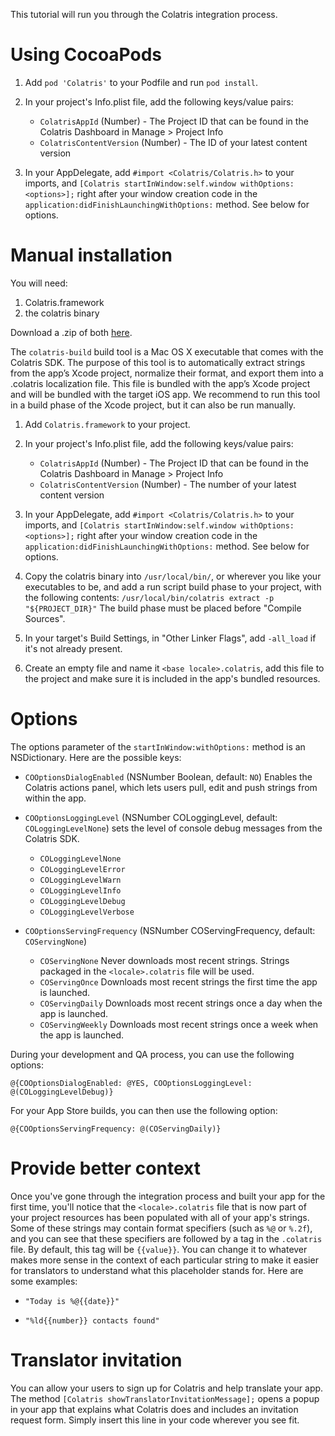 This tutorial will run you through the Colatris integration process.

# Using CocoaPods

1. Add `pod 'Colatris'` to your Podfile and run `pod install`.

2. In your project's Info.plist file, add the following keys/value pairs: 

	- `ColatrisAppId` (Number) - The Project ID that can be found in the Colatris Dashboard in Manage > Project Info
 	- `ColatrisContentVersion` (Number) - The ID of your latest content version

3. In your AppDelegate, add `#import <Colatris/Colatris.h>` to your imports, and `[Colatris startInWindow:self.window withOptions:<options>];` right after your window creation code in the `application:didFinishLaunchingWithOptions:` method. See below for options.


# Manual installation

You will need:

1. Colatris.framework
2. the colatris binary


Download a .zip of both [here](https://github.com/colatris/colatris-ios-sdk/archive/master.zip).


The `colatris-build` build tool is a Mac OS X executable that comes with the Colatris SDK. The purpose of this tool is to automatically extract strings from the app’s Xcode project, normalize their format, and export them into a .colatris localization file. This file is bundled with the app’s Xcode project and will be bundled with the target iOS app. We recommend to run this tool in a build phase of the Xcode project, but it can also be run manually.


1. Add `Colatris.framework` to your project.


2. In your project's Info.plist file, add the following keys/value pairs: 

	- `ColatrisAppId` (Number) - The Project ID that can be found in the Colatris Dashboard in Manage > Project Info
 	- `ColatrisContentVersion` (Number) - The number of your latest content version

3. In your AppDelegate, add `#import <Colatris/Colatris.h>` to your imports, and `[Colatris startInWindow:self.window withOptions:<options>];` right after your window creation code in the `application:didFinishLaunchingWithOptions:` method. See below for options.
	
	
4. Copy the colatris binary into `/usr/local/bin/`, or wherever you like your executables to be, and add a run script build phase to your project, with the following contents:
`/usr/local/bin/colatris extract -p "${PROJECT_DIR}"`
The build phase must be placed before "Compile Sources".


5. In your target's Build Settings, in "Other Linker Flags", add `-all_load` if it's not already present.


6. Create an empty file and name it `<base locale>.colatris`, add this file to the project and make sure it is included in the app's bundled resources.

# Options

The options parameter of the `startInWindow:withOptions:` method is an NSDictionary. Here are the possible keys:

* `COOptionsDialogEnabled` (NSNumber Boolean, default: `NO`) Enables the Colatris actions panel, which lets users pull, edit and push strings from within the app.

* `COOptionsLoggingLevel` (NSNumber COLoggingLevel, default: `COLoggingLevelNone`) sets the level of console debug messages from the Colatris SDK.
	* `COLoggingLevelNone`
	* `COLoggingLevelError`
	* `COLoggingLevelWarn`
	* `COLoggingLevelInfo`
	* `COLoggingLevelDebug`
	* `COLoggingLevelVerbose`

* `COOptionsServingFrequency` (NSNumber COServingFrequency, default: `COServingNone`)
	* `COServingNone` Never downloads most recent strings. Strings packaged in the `<locale>.colatris` file will be used.
	* `COServingOnce` Downloads most recent strings the first time the app is launched.
	* `COServingDaily` Downloads most recent strings once a day when the app is launched.
	* `COServingWeekly` Downloads most recent strings once a week when the app is launched.


During your development and QA process, you can use the following options:

```objc
@{COOptionsDialogEnabled: @YES, COOptionsLoggingLevel: @(COLoggingLevelDebug)}
```

For your App Store builds, you can then use the following option:

```objc
@{COOptionsServingFrequency: @(COServingDaily)}
```


# Provide better context

Once you've gone through the integration process and built your app for the first time, you'll notice that the `<locale>.colatris` file that is now part of your project resources has been populated with all of your app's strings. Some of these strings may contain format specifiers (such as `%@` or `%.2f`), and you can see that these specifiers are followed by a tag in the `.colatris` file. By default, this tag will be `{{value}}`. You can change it to whatever makes more sense in the context of each particular string to make it easier for translators to understand what this placeholder stands for. Here are some examples:
	
* `"Today is %@{{date}}"`

* `"%ld{{number}} contacts found"`


# Translator invitation

You can allow your users to sign up for Colatris and help translate your app. The method `[Colatris showTranslatorInvitationMessage];` opens a popup in your app that explains what Colatris does and includes an invitation request form. Simply insert this line in your code wherever you see fit.

